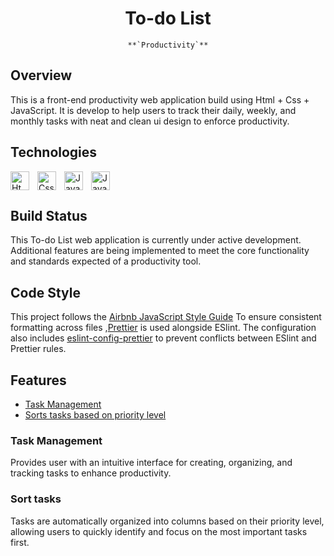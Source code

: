 <h1 align="center">To-do List</h1>
<div align="center">
    
    **`Productivity`**

</div>

## Overview
This is a front-end productivity web application build using Html + Css + JavaScript. It is develop to help users to track their daily, weekly, and monthly tasks with neat and clean ui design to enforce productivity.   

## Technologies
<img align="left"  alt="Html" width="30px" style="padding-right:10px;" src="https://cdn.jsdelivr.net/gh/devicons/devicon@latest/icons/html5/html5-original.svg" />
<img align="left"  alt="Css" width="30px" style="padding-right:10px;" src="https://cdn.jsdelivr.net/gh/devicons/devicon@latest/icons/css3/css3-original.svg" />          
<img align="left"  alt="Javascript" width="30px" style="padding-right:10px;" src="https://cdn.jsdelivr.net/gh/devicons/devicon@latest/icons/javascript/javascript-original.svg" />
<img alt="Javascript" width="30px" style="padding-right:10px;" src="https://cdn.jsdelivr.net/gh/devicons/devicon@latest/icons/nodejs/nodejs-original.svg" />

## Build Status
This To-do List web application is currently under active development. Additional features are being implemented to meet the core functionality and standards expected of a productivity tool.

## Code Style
This project follows the [Airbnb JavaScript Style Guide](https://github.com/airbnb/javascript)
To ensure consistent formatting across files ,[Prettier](https://github.com/prettier/prettier) is used alongside ESlint.
The configuration also includes [eslint-config-prettier](https://github.com/prettier/eslint-config-prettier) to prevent conflicts between ESlint and Prettier rules.

## Features
- [Task Management](#task-management)
- [Sorts tasks based on priority level](#sort-tasks)

### Task Management
Provides user with an intuitive interface for creating, organizing, and tracking tasks to enhance productivity.

### Sort tasks
Tasks are automatically organized into columns based on their priority level, allowing users to quickly identify and focus on the most important tasks first.


